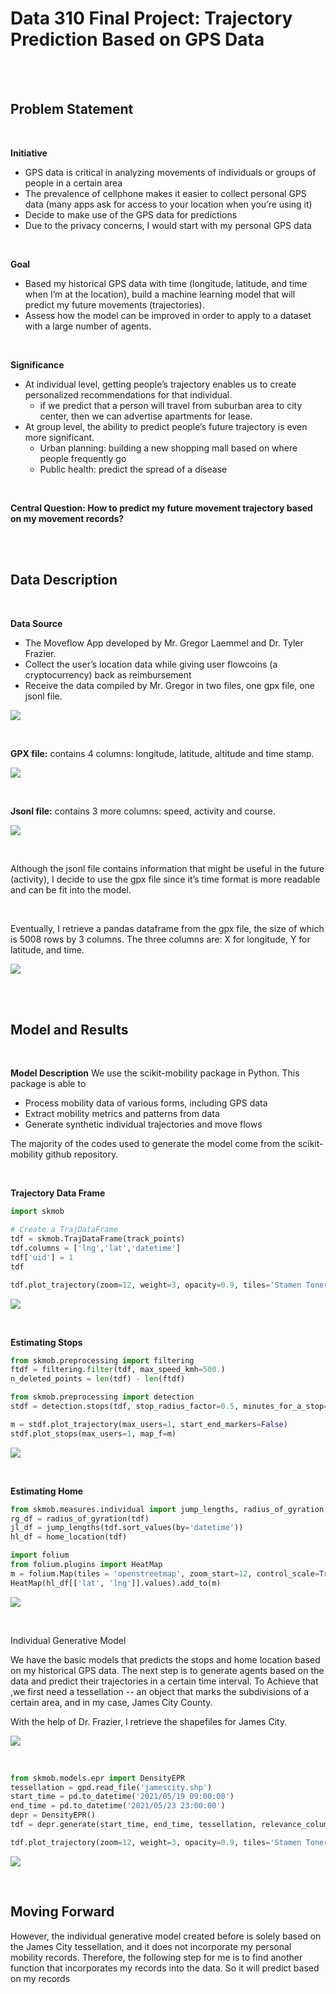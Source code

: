 # Data 310 Final Project: Trajectory Prediction Based on GPS Data 

<br>
<br>

## Problem Statement

<br>

**Initiative**
- GPS  data is critical in analyzing movements of individuals or groups of people in a certain area
- The prevalence of cellphone makes it easier to collect personal GPS data (many apps ask for access to your location when you’re using it)
- Decide to make use of the GPS data for predictions
- Due to the privacy concerns, I would start with my personal GPS data

<br>

**Goal**
- Based my historical GPS data with time (longitude, latitude, and time when I’m at the location), build a machine learning model that will predict my future movements (trajectories).
- Assess how the model can be improved in order to apply to a dataset with a large number of agents. 

<br>

**Significance**
- At individual level, getting people’s trajectory enables us to create personalized recommendations for that individual. 
  - if we predict that a person will travel from suburban area to city center,  then we can advertise apartments for lease. 
- At group level, the ability to predict people’s future trajectory is even more significant.
  - Urban planning: building a new shopping mall based on where people frequently go
  - Public health: predict the spread of a disease

<br>

**Central Question:
How to predict my future movement trajectory based on my movement records?**

<br>
<br>



## Data Description

<br>

**Data Source**
- The Moveflow App developed by Mr. Gregor Laemmel and Dr. Tyler Frazier. 
- Collect the user’s location data while giving user flowcoins (a cryptocurrency) back as reimbursement
- Receive the data compiled by Mr. Gregor in two files, one gpx file, one jsonl file. 

![](./FinalProject/moveflow_ss.png)

<br>

**GPX file:** contains 4 columns: longitude, latitude, altitude and time stamp. 

![](./FinalProject/gpx_ss.png)

<br>

**Jsonl file:** contains 3 more columns: speed, activity and course.

![](./FinalProject/jsonl_ss.png)

<br>

Although the jsonl file contains information that might be useful in the future (activity), I decide to use the gpx file since it’s time format is more readable and can be fit into the model.

<br>

Eventually,  I retrieve a pandas dataframe from the gpx file, the size of which is 5008 rows by 3 columns. The three columns are: X for longitude, Y for latitude, and time. 

![](./FinalProject/df_ss.png)

<br>
<br>



## Model and Results

<br>


**Model Description**
We use the scikit-mobility package in Python. This package is able to 
- Process mobility data of various forms, including GPS data
- Extract mobility metrics and patterns from data
- Generate synthetic individual trajectories and move flows

The majority of the codes used to generate the model come from the scikit-mobility github repository. 

<br>


**Trajectory Data Frame**

``` Python
import skmob

# Create a TrajDataFrame
tdf = skmob.TrajDataFrame(track_points)
tdf.columns = ['lng','lat','datetime']
tdf['uid'] = 1
tdf

tdf.plot_trajectory(zoom=12, weight=3, opacity=0.9, tiles='Stamen Toner')
```

![](./FinalProject/trj_ss.png)

<br>


**Estimating Stops**

```Python
from skmob.preprocessing import filtering
ftdf = filtering.filter(tdf, max_speed_kmh=500.)
n_deleted_points = len(tdf) - len(ftdf)

from skmob.preprocessing import detection
stdf = detection.stops(tdf, stop_radius_factor=0.5, minutes_for_a_stop=20.0, spatial_radius_km=0.2, leaving_time=True)

m = stdf.plot_trajectory(max_users=1, start_end_markers=False)
stdf.plot_stops(max_users=1, map_f=m)
```

![](./FinalProject/stop_ss.png)

<br>


**Estimating Home**

```Python
from skmob.measures.individual import jump_lengths, radius_of_gyration, home_location
rg_df = radius_of_gyration(tdf)
jl_df = jump_lengths(tdf.sort_values(by='datetime'))
hl_df = home_location(tdf)

import folium
from folium.plugins import HeatMap
m = folium.Map(tiles = 'openstreetmap', zoom_start=12, control_scale=True)
HeatMap(hl_df[['lat', 'lng']].values).add_to(m)
```

![](./FinalProject/home_ss.png)

<br>


Individual Generative Model

We have the basic models that predicts the stops and home location based on my historical GPS data.  The next step is to generate agents based on the data and predict their trajectories in a certain time interval. To Achieve that ,we first need a tessellation -- an object that marks the subdivisions of a certain area, and in my case, James City County. 

With the help of Dr. Frazier, I retrieve the shapefiles for James City.

![](./FinalProject/shape_ss.png)

<br>

```Python
from skmob.models.epr import DensityEPR
tessellation = gpd.read_file('jamescity.shp')
start_time = pd.to_datetime('2021/05/19 09:00:00')
end_time = pd.to_datetime('2021/05/23 23:00:00')
depr = DensityEPR()
tdf = depr.generate(start_time, end_time, tessellation, relevance_column='population', n_agents=20)

tdf.plot_trajectory(zoom=12, weight=3, opacity=0.9, tiles='Stamen Toner')
```

![](./FinalProject/generate_ss.png)

<br>


## Moving Forward

However, the individual generative model created before is solely based on the James City tessellation, and it does not incorporate my personal mobility records. Therefore, the following step for me is to find another function that incorporates my records into the data. So it will predict based on my records




